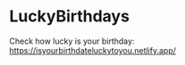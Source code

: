 # LuckyBirthdays
 Check how lucky is your birthday:
 https://isyourbirthdateluckytoyou.netlify.app/
